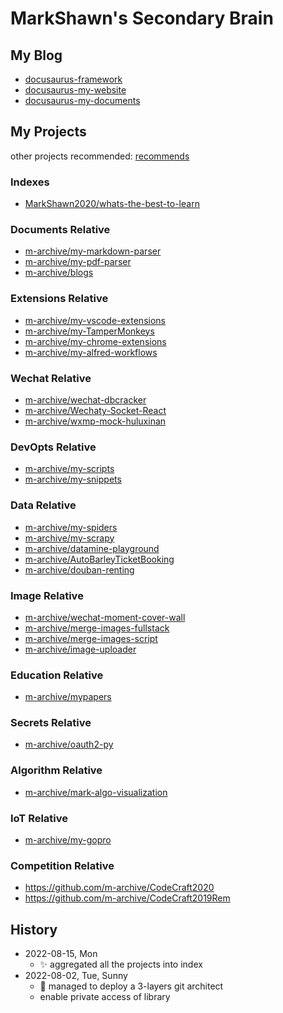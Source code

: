 # MarkShawn's Secondary Brain

## My Blog

- [docusaurus-framework](https://github.com/markshawn2020/keeeps-learning)
- [docusaurus-my-website](https://github.com/markshawn2020/my-website)
- [docusaurus-my-documents](https://github.com/markshawn2020/my-documents)

## My Projects

other projects recommended: [recommends](./recommends.md)

### Indexes

- [MarkShawn2020/whats-the-best-to-learn](https://github.com/MarkShawn2020/whats-the-best-to-learn)

### Documents Relative

- [m-archive/my-markdown-parser](https://github.com/m-archive/my-markdown-parser)
- [m-archive/my-pdf-parser](https://github.com/m-archive/my-pdf-parser)
- [m-archive/blogs](https://github.com/m-archive/blogs)

### Extensions Relative

- [m-archive/my-vscode-extensions](https://github.com/m-archive/my-vscode-extensions)
- [m-archive/my-TamperMonkeys](https://github.com/m-archive/my-TamperMonkeys)
- [m-archive/my-chrome-extensions](https://github.com/m-archive/my-chrome-extensions)
- [m-archive/my-alfred-workflows](https://github.com/m-archive/my-alfred-workflows)

### Wechat Relative

- [m-archive/wechat-dbcracker](https://github.com/m-archive/wechat-dbcracker)
- [m-archive/Wechaty-Socket-React](https://github.com/m-archive/Wechaty-Socket-React)
- [m-archive/wxmp-mock-huluxinan](https://github.com/m-archive/wxmp-mock-huluxinan)

### DevOpts Relative

- [m-archive/my-scripts](https://github.com/m-archive/my-scripts)
- [m-archive/my-snippets](https://github.com/m-archive/my-snippets)

### Data Relative

- [m-archive/my-spiders](https://github.com/m-archive/my-spiders)
- [m-archive/my-scrapy](https://github.com/m-archive/my-scrapy)
- [m-archive/datamine-playground](https://github.com/m-archive/datamine-playground)
- [m-archive/AutoBarleyTicketBooking](https://github.com/m-archive/AutoBarleyTicketBooking)
- [m-archive/douban-renting](https://github.com/m-archive/douban-renting)

### Image Relative

- [m-archive/wechat-moment-cover-wall](https://github.com/m-archive/wechat-moment-cover-wall)
- [m-archive/merge-images-fullstack](https://github.com/m-archive/merge-images-fullstack)
- [m-archive/merge-images-script](https://github.com/m-archive/merge-images-script)
- [m-archive/image-uploader](https://github.com/m-archive/image-uploader)

### Education Relative

- [m-archive/mypapers](https://github.com/m-archive/mypapers)

### Secrets Relative

- [m-archive/oauth2-py](https://github.com/m-archive/oauth2-py)

### Algorithm Relative

- [m-archive/mark-algo-visualization](https://github.com/m-archive/mark-algo-visualization)

### IoT Relative

- [m-archive/my-gopro](https://github.com/m-archive/my-gopro)

### Competition Relative

- https://github.com/m-archive/CodeCraft2020
- https://github.com/m-archive/CodeCraft2019Rem

## History
- 2022-08-15, Mon
  - :sparkles: aggregated all the projects into index
- 2022-08-02, Tue, Sunny
  - :rocket: managed to deploy a 3-layers git architect
  - enable private access of library